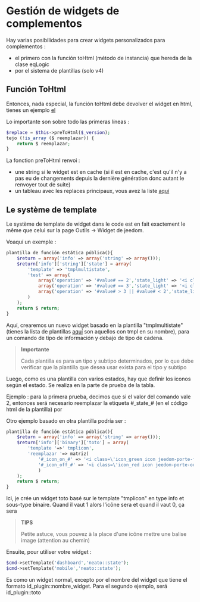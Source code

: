 # Gestión de widgets de complementos

Hay varias posibilidades para crear widgets personalizados para complementos :

- el primero con la función toHtml (método de instancia) que hereda de la clase eqLogic
- por el sistema de plantillas (solo v4)

## Función ToHtml

Entonces, nada especial, la función toHtml debe devolver el widget en html, tienes un ejemplo [el](https://github.com/jeedom/plugin-weather/blob/beta/core/class/weather.class.php#L647)

Lo importante son sobre todo las primeras líneas :

````php
$replace = $this->preToHtml($_version);
tejo (!is_array ($ reemplazar)) {
	return $ reemplazar;
}
````

La fonction preToHtml renvoi :

- une string si le widget est en cache (si il est en cache, c'est qu'il n'y a pas eu de changements depuis la dernière génération donc autant le renvoyer tout de suite)
- un tableau avec les replaces principaux, vous avez la liste [aquí](https://github.com/jeedom/core/blob/alpha/core/class/eqLogic.class.php#L663)

## Le système de template

Le système de template de widget dans le code est en fait exactement le même que celui sur la page Outils -> Widget de jeedom.

Voaquí un exemple :

````php
plantilla de función estática pública(){
	$return = array('info' => array('string' => array()));
	$return['info']['string']['state'] = array(
		'template' => 'tmplmultistate',
		'test' => array(
			array('operation' => '#value# == 2','state_light' => '<i class="icon maison-vacuum6"></i>','state_dark' => '<i class="icon maison-vacuum6"></i>'),
			array('operation' => '#value# == 3','state_light' => '<i class="fa fa-pause"></i>','state_dark' => '<i class="fa fa-pause"></i>'),
			array('operation' => '#value# > 3 || #value# < 2','state_light' => '<i class="fa fa-home"></i>','state_dark' => '<i class="fa fa-home"></i>')
		)
	);
	return $ return;
}
````

Aquí, crearemos un nuevo widget basado en la plantilla "tmplmultistate" (tienes la lista de plantillas [aquí](https://github.com/jeedom/core/tree/alpha/core/template/dashboard) son aquellos con tmpl en su nombre), para un comando de tipo de información y debajo de tipo de cadena.

> **Importante**
>
> Cada plantilla es para un tipo y subtipo determinados, por lo que debe verificar que la plantilla que desea usar exista para el tipo y subtipo

Luego, como es una plantilla con varios estados, hay que definir los iconos según el estado. Se realiza en la parte de prueba de la tabla.

Ejemplo : para la primera prueba, decimos que si el valor del comando vale 2, entonces será necesario reemplazar la etiqueta #\_state_# (en el código html de la plantilla) por </i>

Otro ejemplo basado en otra plantilla podría ser :

````php
plantilla de función estática pública(){
	$return = array('info' => array('string' => array()));
	$return['info']['binary']['toto'] = array(
		'template '=>' tmplicon',
		'reemplazar '=> matriz(
			'#_icon_on_#' => '<i class=\'icon_green icon jeedom-porte-ferme\'></i>',
			'#_icon_off_#' => '<i class=\'icon_red icon jeedom-porte-ouverte\'></i>'
			)
	);
	return $ return;
}
````

Ici, je crée un widget toto basé sur le template "tmplicon" en type info et sous-type binaire. Quand il vaut 1 alors l'icône sera <i class='icon_green icon jeedom-porte-ferme'></i> et quand il vaut 0, ça sera <i class='icon_red icon jeedom-porte-ouverte'></i>

>**TIPS**
>
> Petite astuce, vous pouvez à la place d'une icône mettre une balise image (attention au chemin)

Ensuite, pour utiliser votre widget :

````php
$cmd->setTemplate('dashboard','neato::state');
$cmd->setTemplate('mobile','neato::state');
````

Es como un widget normal, excepto por el nombre del widget que tiene el formato id_plugin::nombre_widget. Para el segundo ejemplo, será id_plugin::toto


